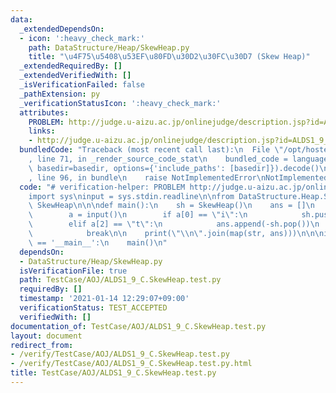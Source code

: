```yaml
---
data:
  _extendedDependsOn:
  - icon: ':heavy_check_mark:'
    path: DataStructure/Heap/SkewHeap.py
    title: "\u4F75\u5408\u53EF\u80FD\u30D2\u30FC\u30D7 (Skew Heap)"
  _extendedRequiredBy: []
  _extendedVerifiedWith: []
  _isVerificationFailed: false
  _pathExtension: py
  _verificationStatusIcon: ':heavy_check_mark:'
  attributes:
    PROBLEM: http://judge.u-aizu.ac.jp/onlinejudge/description.jsp?id=ALDS1_9_C
    links:
    - http://judge.u-aizu.ac.jp/onlinejudge/description.jsp?id=ALDS1_9_C
  bundledCode: "Traceback (most recent call last):\n  File \"/opt/hostedtoolcache/Python/3.9.6/x64/lib/python3.9/site-packages/onlinejudge_verify/documentation/build.py\"\
    , line 71, in _render_source_code_stat\n    bundled_code = language.bundle(stat.path,\
    \ basedir=basedir, options={'include_paths': [basedir]}).decode()\n  File \"/opt/hostedtoolcache/Python/3.9.6/x64/lib/python3.9/site-packages/onlinejudge_verify/languages/python.py\"\
    , line 96, in bundle\n    raise NotImplementedError\nNotImplementedError\n"
  code: "# verification-helper: PROBLEM http://judge.u-aizu.ac.jp/onlinejudge/description.jsp?id=ALDS1_9_C\n\
    import sys\ninput = sys.stdin.readline\n\nfrom DataStructure.Heap.SkewHeap import\
    \ SkewHeap\n\n\ndef main():\n    sh = SkewHeap()\n    ans = []\n    while True:\n\
    \        a = input()\n        if a[0] == \"i\":\n            sh.push(-int(a[7:]))\n\
    \        elif a[2] == \"t\":\n            ans.append(-sh.pop())\n        else:\n\
    \            break\n\n    print(\"\\n\".join(map(str, ans)))\n\n\nif __name__\
    \ == '__main__':\n    main()\n"
  dependsOn:
  - DataStructure/Heap/SkewHeap.py
  isVerificationFile: true
  path: TestCase/AOJ/ALDS1_9_C.SkewHeap.test.py
  requiredBy: []
  timestamp: '2021-01-14 12:29:07+09:00'
  verificationStatus: TEST_ACCEPTED
  verifiedWith: []
documentation_of: TestCase/AOJ/ALDS1_9_C.SkewHeap.test.py
layout: document
redirect_from:
- /verify/TestCase/AOJ/ALDS1_9_C.SkewHeap.test.py
- /verify/TestCase/AOJ/ALDS1_9_C.SkewHeap.test.py.html
title: TestCase/AOJ/ALDS1_9_C.SkewHeap.test.py
---
```

